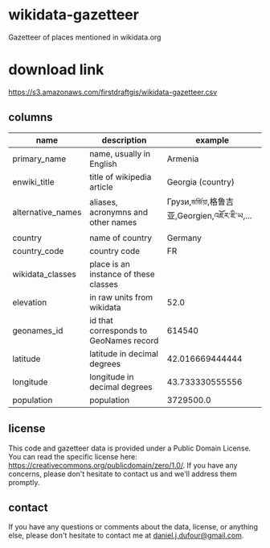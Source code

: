 # wikidata-gazetteer
Gazetteer of places mentioned in wikidata.org

# download link
https://s3.amazonaws.com/firstdraftgis/wikidata-gazetteer.csv

## columns
| name              | description                            | example                               | 
| ----------------- | -------------------------------------  | ------------------------------------- |
| primary_name      | name, usually in English               | Armenia                               |
| enwiki_title      | title of wikipedia article             | Georgia (country)                     |
| alternative_names | aliases, acronymns and other names     | Грузи,জর্জিয়া,格鲁吉亚,Georgien,འཇོར་ཇི་ཡ,... |
| country           | name of country                        | Germany                               |
| country_code      | country code                           | FR                                    |
| wikidata_classes  | place is an instance of these classes  |                                       |
| elevation         | in raw units from wikidata             | 52.0                                  |
| geonames_id       | id that corresponds to GeoNames record | 614540                                |
| latitude          | latitude in decimal degrees            | 42.016669444444                       |
| longitude         | longitude in decimal degrees           | 43.733330555556                       |
| population        | population                             | 3729500.0                             |

## license 
This code and gazetteer data is provided under a Public Domain License.  You can read the specific license here:
https://creativecommons.org/publicdomain/zero/1.0/.  If you have any concerns, please don't hesitate to contact us and we'll address them promptly.

## contact
If you have any questions or comments about the data, license, or anything else, please don't hesitate to contact me at daniel.j.dufour@gmail.com.
